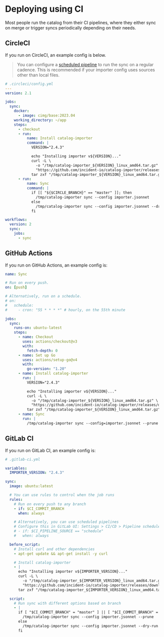 # Deploying using CI

Most people run the catalog from their CI pipelines, where they either sync on
merge or trigger syncs periodically depending on their needs.

## CircleCI

If you run on CircleCI, an example config is below.

> You can configure a [scheduled pipeline](https://circleci.com/docs/scheduled-pipelines/)
> to run the sync on a regular cadence. This is recommended if your importer
> config uses sources other than local files.

```yaml
# .circleci/config.yml
---
version: 2.1

jobs:
  sync:
    docker:
      - image: cimg/base:2023.04
    working_directory: ~/app
    steps:
      - checkout
      - run:
          name: Install catalog-importer
          command: |
            VERSION="2.4.3"

            echo "Installing importer v${VERSION}..."
            curl -L \
              -o "/tmp/catalog-importer_${VERSION}_linux_amd64.tar.gz" \
              "https://github.com/incident-io/catalog-importer/releases/download/v${VERSION}/catalog-importer_${VERSION}_linux_amd64.tar.gz"
            tar zxf "/tmp/catalog-importer_${VERSION}_linux_amd64.tar.gz" -C /tmp
      - run:
          name: Sync
          command: |
            if [[ "${$CIRCLE_BRANCH}" == "master" ]]; then
              /tmp/catalog-importer sync --config importer.jsonnet
            else
              /tmp/catalog-importer sync --config importer.jsonnet --dry-run
            fi

workflows:
  version: 2
  sync:
    jobs:
      - sync
```

## GitHub Actions

If you run on GitHub Actions, an example config is:

```yaml
name: Sync

# Run on every push.
on: [push]

# Alternatively, run on a schedule.
# on:
#   schedule:
#     - cron: "55 * * * *" # hourly, on the 55th minute

jobs:
  sync:
    runs-on: ubuntu-latest
    steps:
      - name: Checkout
        uses: actions/checkout@v3
        with:
          fetch-depth: 0
      - name: Set up Go
        uses: actions/setup-go@v4
        with:
          go-version: "1.20"
      - name: Install catalog-importer
        run: |
          VERSION="2.4.3"

          echo "Installing importer v${VERSION}..."
          curl -L \
            -o "/tmp/catalog-importer_${VERSION}_linux_amd64.tar.gz" \
            "https://github.com/incident-io/catalog-importer/releases/download/v${VERSION}/catalog-importer_${VERSION}_linux_amd64.tar.gz"
          tar zxf "/tmp/catalog-importer_${VERSION}_linux_amd64.tar.gz" -C /tmp
      - name: Sync
        run: |
          /tmp/catalog-importer sync --config=importer.jsonnet --prune

```

## GitLab CI

If you run on GitLab CI, an example config is:

```yaml
# .gitlab-ci.yml

variables:
  IMPORTER_VERSION: "2.4.3"

sync:
  image: ubuntu:latest

  # You can use rules to control when the job runs
  rules:
    # Run on every push to any branch
    - if: $CI_COMMIT_BRANCH
      when: always

    # Alternatively, you can use scheduled pipelines
    # Configure this in GitLab UI: Settings > CI/CD > Pipeline schedules
    # - if: $CI_PIPELINE_SOURCE == "schedule"
    #   when: always

  before_script:
    # Install curl and other dependencies
    - apt-get update && apt-get install -y curl

    # Install catalog-importer
    - |
      echo "Installing importer v${IMPORTER_VERSION}..."
      curl -L \
        -o "/tmp/catalog-importer_${IMPORTER_VERSION}_linux_amd64.tar.gz" \
        "https://github.com/incident-io/catalog-importer/releases/download/v${IMPORTER_VERSION}/catalog-importer_${IMPORTER_VERSION}_linux_amd64.tar.gz"
      tar zxf "/tmp/catalog-importer_${IMPORTER_VERSION}_linux_amd64.tar.gz" -C /tmp

  script:
    # Run sync with different options based on branch
    - |
      if [ "$CI_COMMIT_BRANCH" = "master" ] || [ "$CI_COMMIT_BRANCH" = "main" ]; then
        /tmp/catalog-importer sync --config importer.jsonnet --prune
      else
        /tmp/catalog-importer sync --config importer.jsonnet --dry-run
      fi
```
